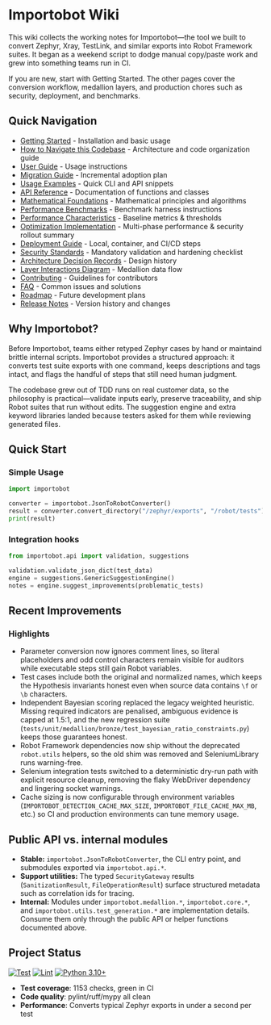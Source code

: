 # Importobot Wiki

This wiki collects the working notes for Importobot—the tool we built to convert Zephyr, Xray, TestLink, and similar exports into Robot Framework suites. It began as a weekend script to dodge manual copy/paste work and grew into something teams run in CI.

If you are new, start with Getting Started. The other pages cover the conversion workflow, medallion layers, and production chores such as security, deployment, and benchmarks.

## Quick Navigation

- [Getting Started](Getting-Started) - Installation and basic usage
- [How to Navigate this Codebase](How-to-Navigate-this-Codebase) - Architecture and code organization guide
- [User Guide](User-Guide) - Usage instructions
- [Migration Guide](Migration-Guide) - Incremental adoption plan
- [Usage Examples](Usage-Examples) - Quick CLI and API snippets
- [API Reference](API-Reference) - Documentation of functions and classes
- [Mathematical Foundations](Mathematical-Foundations) - Mathematical principles and algorithms
- [Performance Benchmarks](Performance-Benchmarks) - Benchmark harness instructions
- [Performance Characteristics](Performance-Characteristics) - Baseline metrics & thresholds
- [Optimization Implementation](Optimization-Implementation) - Multi-phase performance & security rollout summary
- [Deployment Guide](Deployment-Guide) - Local, container, and CI/CD steps
- [Security Standards](Security-Standards) - Mandatory validation and hardening checklist
- [Architecture Decision Records](architecture/ADR-0001-medallion-architecture) - Design history
- [Layer Interactions Diagram](architecture/Layer-Interactions) - Medallion data flow
- [Contributing](Contributing) - Guidelines for contributors
- [FAQ](FAQ) - Common issues and solutions
- [Roadmap](Roadmap) - Future development plans
- [Release Notes](Release-Notes) - Version history and changes

## Why Importobot?

Before Importobot, teams either retyped Zephyr cases by hand or maintaind brittle internal scripts. Importobot provides a structured approach: it converts test suite exports with one command, keeps descriptions and tags intact, and flags the handful of steps that still need human judgment.

The codebase grew out of TDD runs on real customer data, so the philosophy is practical—validate inputs early, preserve traceability, and ship Robot suites that run without edits. The suggestion engine and extra keyword libraries landed because testers asked for them while reviewing generated files.

## Quick Start

### Simple Usage
```python
import importobot

converter = importobot.JsonToRobotConverter()
result = converter.convert_directory("/zephyr/exports", "/robot/tests")
print(result)
```

### Integration hooks
```python
from importobot.api import validation, suggestions

validation.validate_json_dict(test_data)
engine = suggestions.GenericSuggestionEngine()
notes = engine.suggest_improvements(problematic_tests)
```

## Recent Improvements

### Highlights
- Parameter conversion now ignores comment lines, so literal placeholders and odd control characters remain visible for auditors while executable steps still gain Robot variables.
- Test cases include both the original and normalized names, which keeps the Hypothesis invariants honest even when source data contains `\f` or `\b` characters.
- Independent Bayesian scoring replaced the legacy weighted heuristic. Missing required indicators are penalised, ambiguous evidence is capped at 1.5:1, and the new regression suite (`tests/unit/medallion/bronze/test_bayesian_ratio_constraints.py`) keeps those guarantees honest.
- Robot Framework dependencies now ship without the deprecated `robot.utils` helpers, so the old shim was removed and SeleniumLibrary runs warning-free.
- Selenium integration tests switched to a deterministic dry-run path with explicit resource cleanup, removing the flaky WebDriver dependency and lingering socket warnings.
- Cache sizing is now configurable through environment variables (`IMPORTOBOT_DETECTION_CACHE_MAX_SIZE`, `IMPORTOBOT_FILE_CACHE_MAX_MB`, etc.) so CI and production environments can tune memory usage.

## Public API vs. internal modules

- **Stable:** `importobot.JsonToRobotConverter`, the CLI entry point, and submodules exported via `importobot.api.*`.
- **Support utilities:** The typed `SecurityGateway` results (`SanitizationResult`, `FileOperationResult`) surface structured metadata such as correlation ids for tracing.
- **Internal:** Modules under `importobot.medallion.*`, `importobot.core.*`, and `importobot.utils.test_generation.*` are implementation details. Consume them only through the public API or helper functions documented above.

## Project Status

[![Test](https://github.com/athola/importobot/actions/workflows/test.yml/badge.svg)](https://github.com/athola/importobot/actions/workflows/test.yml)
[![Lint](https://github.com/athola/importobot/actions/workflows/lint.yml/badge.svg)](https://github.com/athola/importobot/actions/workflows/lint.yml)
[![Python 3.10+](https://img.shields.io/badge/python-3.10+-blue.svg)](https://www.python.org/downloads/)

- **Test coverage**: 1153 checks, green in CI
- **Code quality**: pylint/ruff/mypy all clean
- **Performance**: Converts typical Zephyr exports in under a second per test
